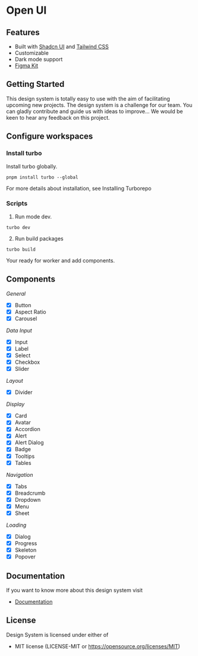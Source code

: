 # Open UI

## Features

- Built with [Shadcn UI](https://https://ui.shadcn.com/) and [Tailwind CSS](https://tailwindcss.com/)
- Customizable
- Dark mode support
- [Figma Kit](https://www.figma.com/community/file/1354464067434498042)

## Getting Started

This design system is totally easy to use with the aim of facilitating upcoming new projects. The design system is a challenge for our team. You can gladly contribute and guide us with ideas to improve... We would be keen to hear any feedback on this project.

## Configure workspaces

### Install turbo

Install turbo globally.

```shell
pnpm install turbo --global
```

For more details about installation, see Installing Turborepo

### Scripts

1. Run mode dev.

```shell
turbo dev
```

2. Run build packages

```shell
turbo build
```

Your ready for worker and add components.

## Components

_General_

- [x] Button
- [x] Aspect Ratio
- [x] Carousel

_Data Input_

- [x] Input
- [x] Label
- [x] Select
- [x] Checkbox
- [x] Slider

_Layout_

- [x] Divider

_Display_

- [x] Card
- [x] Avatar
- [x] Accordion
- [x] Alert
- [x] Alert Dialog
- [x] Badge
- [x] Tooltips
- [x] Tables

_Navigation_

- [x] Tabs
- [x] Breadcrumb
- [x] Dropdown
- [x] Menu
- [x] Sheet

_Loading_

- [x] Dialog
- [x] Progress
- [x] Skeleton
- [x] Popover

## Documentation

If you want to know more about this design system visit

- [Documentation](https://openui.up.railway.app/docs/getting-started)

## License

Design System is licensed under either of

- MIT license (LICENSE-MIT or https://opensource.org/licenses/MIT)
